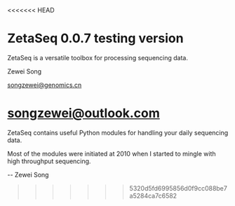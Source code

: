 <<<<<<< HEAD
# ZetaSeq 0.0.7 testing version

ZetaSeq is a versatile toolbox for processing sequencing data.

Zewei Song

songzewei@genomics.cn

songzewei@outlook.com
=======
ZetaSeq contains useful Python modules for handling your daily sequencing data.

Most of the modules were initiated at 2010 when I started to mingle with high throughput sequencing.

--
Zewei Song
>>>>>>> 5320d5fd6995856d0f9cc088be7a5284ca7c6582
